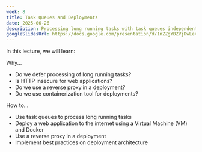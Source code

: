 ```yaml
---
week: 8
title: Task Queues and Deployments
date: 2025-06-26
description: Processing long running tasks with task queues independent of a backend. Deploying a web application with a domain name to the internet through the use of a Virtual Machine and Docker; Best practices on deployment architecture.
googleSlidesUrl: https://docs.google.com/presentation/d/1nZZgYBZVjDwLeV-eZzWT1GYcQF7d3-uLbTpdW0SfgOI/
---
```


In this lecture, we will learn:

Why...

- Do we defer processing of long running tasks?
- Is HTTP insecure for web applications?
- Do we use a reverse proxy in a deployment?
- Do we use containerization tool for deployments?

How to...

- Use task queues to process long running tasks
- Deploy a web application to the internet using a Virtual Machine (VM) and Docker
- Use a reverse proxy in a deployment
- Implement best practices on deployment architecture
